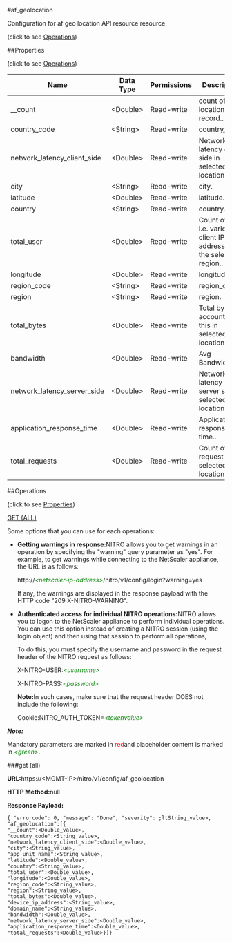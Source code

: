 #af_geolocation



Configuration for af geo location API resource resource.

<span>(click to see [Operations](#operations))</span>



##Properties 

<span>(click to see [Operations](#operations))</span>





<table><thead><tr><th>Name</th><th>Data Type</th><th>Permissions</th><th>Description</th></tr></thead><tbody><tr><td>__count</td><td>&lt;Double></td><td>Read-write</td><td>count of geo location record..</td></tr><tr><td>country_code</td><td>&lt;String></td><td>Read-write</td><td>country_code.</td></tr><tr><td>network_latency_client_side</td><td>&lt;Double></td><td>Read-write</td><td>Network latency client side in selected geo location..</td></tr><tr><td>city</td><td>&lt;String></td><td>Read-write</td><td>city.</td></tr><tr><td>latitude</td><td>&lt;Double></td><td>Read-write</td><td>latitude.</td></tr><tr><td>country</td><td>&lt;String></td><td>Read-write</td><td>country.</td></tr><tr><td>total_user</td><td>&lt;Double></td><td>Read-write</td><td>Count of user i.e. various client IP addresses in the selected region..</td></tr><tr><td>longitude</td><td>&lt;Double></td><td>Read-write</td><td>longitude.</td></tr><tr><td>region_code</td><td>&lt;String></td><td>Read-write</td><td>region_code.</td></tr><tr><td>region</td><td>&lt;String></td><td>Read-write</td><td>region.</td></tr><tr><td>total_bytes</td><td>&lt;Double></td><td>Read-write</td><td>Total bytes accounted by this in selected geo location.</td></tr><tr><td>bandwidth</td><td>&lt;Double></td><td>Read-write</td><td>Avg Bandwidth..</td></tr><tr><td>network_latency_server_side</td><td>&lt;Double></td><td>Read-write</td><td>Network latency server side in selected geo location..</td></tr><tr><td>application_response_time</td><td>&lt;Double></td><td>Read-write</td><td>Application response time..</td></tr><tr><td>total_requests</td><td>&lt;Double></td><td>Read-write</td><td>Count of URL request in selected geo location...</td></tr></tbody></table>

##Operations 

<span>(click to see [Properties](#properties))</span>





[GET (ALL)](#get-all)





Some options that you can use for each operations:

<ul><li><p><b>Getting warnings in response:</b>NITRO allows you to get warnings in an operation by specifying the "warning" query parameter as "yes". For example, to get warnings while connecting to the NetScaler appliance, the URL is as follows:</p><p>http://<span style="color:green;font-style:italic;">&lt;netscaler-ip-address&gt;</span>/nitro/v1/config/login?warning=yes</p><p>If any, the warnings are displayed in the response payload with the HTTP code "209 X-NITRO-WARNING".</p></li><li><p><b>Authenticated access for individual NITRO operations:</b>NITRO allows you to logon to the NetScaler appliance to perform individual operations. You can use this option instead of creating a NITRO session (using the login object) and then using that session to perform all operations,</p><p>To do this, you must specify the username and password in the request header of the NITRO request as follows:</p><p>X-NITRO-USER:<span style="color:green;font-style:italic;">&lt;username&gt;</span></p><p>X-NITRO-PASS:<span style="color:green;font-style:italic;">&lt;password&gt;</span></p><p><b>Note:</b>In such cases, make sure that the request header DOES not include the following:</p><p>Cookie:NITRO_AUTH_TOKEN=<span style="color:green;font-style:italic;">&lt;tokenvalue&gt;</span></p></li></ul>







***Note:*** 

Mandatory parameters are marked in <span style="color:#FF0000;">red</span>and placeholder content is marked in <span style="color:green;font-style:italic">&lt;green&gt;</span>.



###get (all)







<b>URL:</b>https://&lt;MGMT-IP&gt;/nitro/v1/config/af_geolocation

<b>HTTP Method:</b>null

<b>Response Payload: </b>
```
{ "errorcode": 0, "message": "Done", "severity": ;ltString_value>, "af_geolocation":[{
"__count":<Double_value>,
"country_code":<String_value>,
"network_latency_client_side":<Double_value>,
"city":<String_value>,
"app_unit_name":<String_value>,
"latitude":<Double_value>,
"country":<String_value>,
"total_user":<Double_value>,
"longitude":<Double_value>,
"region_code":<String_value>,
"region":<String_value>,
"total_bytes":<Double_value>,
"device_ip_address":<String_value>,
"domain_name":<String_value>,
"bandwidth":<Double_value>,
"network_latency_server_side":<Double_value>,
"application_response_time":<Double_value>,
"total_requests":<Double_value>}]}
```







